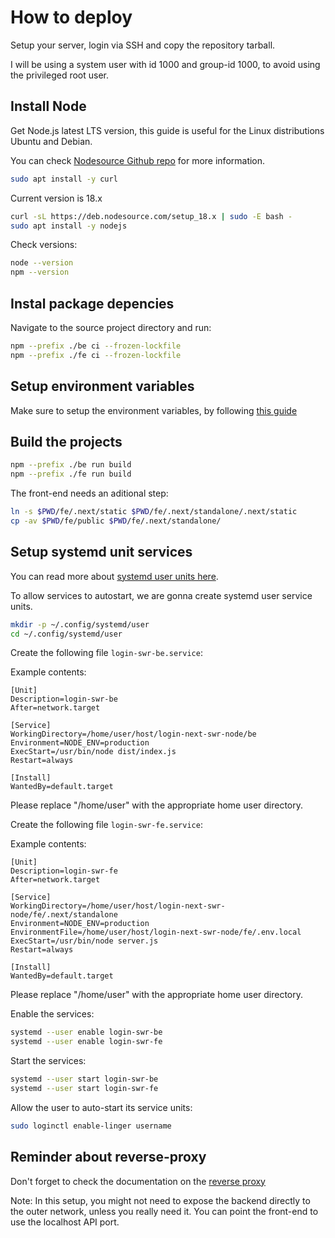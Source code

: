 # How to deploy

Setup your server, login via SSH and copy the repository tarball.

I will be using a system user with id 1000 and group-id 1000, to avoid using the privileged root user.

## Install Node

Get Node.js latest LTS version, this guide is useful for the Linux distributions Ubuntu and Debian.

You can check [Nodesource Github repo](https://github.com/nodesource/distributions) for more information.

```sh
sudo apt install -y curl
```

Current version is 18.x

```sh
curl -sL https://deb.nodesource.com/setup_18.x | sudo -E bash -
sudo apt install -y nodejs
```

Check versions:

```sh
node --version
npm --version
```

## Instal package depencies

Navigate to the source project directory and run:

```sh
npm --prefix ./be ci --frozen-lockfile
npm --prefix ./fe ci --frozen-lockfile
```

## Setup environment variables

Make sure to setup the environment variables, by following [this guide](../env-vars.md)

## Build the projects

```sh
npm --prefix ./be run build
npm --prefix ./fe run build
```

The front-end needs an aditional step:

```sh
ln -s $PWD/fe/.next/static $PWD/fe/.next/standalone/.next/static
cp -av $PWD/fe/public $PWD/fe/.next/standalone/
```

## Setup systemd unit services

You can read more about [systemd user units here](https://wiki.archlinux.org/title/systemd/User).

To allow services to autostart, we are gonna create systemd user service units.

```sh
mkdir -p ~/.config/systemd/user
cd ~/.config/systemd/user
```

Create the following file `login-swr-be.service`:

Example contents:

```
[Unit]
Description=login-swr-be
After=network.target

[Service]
WorkingDirectory=/home/user/host/login-next-swr-node/be
Environment=NODE_ENV=production
ExecStart=/usr/bin/node dist/index.js
Restart=always

[Install]
WantedBy=default.target
```

Please replace "/home/user" with the appropriate home user directory.

Create the following file `login-swr-fe.service`:

Example contents:

```
[Unit]
Description=login-swr-fe
After=network.target

[Service]
WorkingDirectory=/home/user/host/login-next-swr-node/fe/.next/standalone
Environment=NODE_ENV=production
EnvironmentFile=/home/user/host/login-next-swr-node/fe/.env.local
ExecStart=/usr/bin/node server.js
Restart=always

[Install]
WantedBy=default.target
```

Please replace "/home/user" with the appropriate home user directory.

Enable the services:

```sh
systemd --user enable login-swr-be
systemd --user enable login-swr-fe
```

Start the services:

```sh
systemd --user start login-swr-be
systemd --user start login-swr-fe
```

Allow the user to auto-start its service units:

```sh
sudo loginctl enable-linger username
```

## Reminder about reverse-proxy

Don't forget to check the documentation on the [reverse proxy](./reverse-proxy.md)

Note: In this setup, you might not need to expose the backend directly to the outer network, unless you really need it.
You can point the front-end to use the localhost API port.
